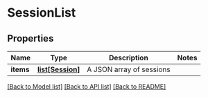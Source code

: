 # SessionList

## Properties
Name | Type | Description | Notes
------------ | ------------- | ------------- | -------------
**items** | [**list[Session]**](Session.md) | A JSON array of sessions | 

[[Back to Model list]](../README.md#documentation-for-models) [[Back to API list]](../README.md#documentation-for-api-endpoints) [[Back to README]](../README.md)

